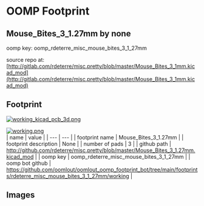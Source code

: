 # OOMP Footprint  
## Mouse_Bites_3_1.27mm  by none  
  
oomp key: oomp_rdeterre_misc_mouse_bites_3_1_27mm  
  
source repo at: [http://gitlab.com/rdeterre/misc.pretty/blob/master/Mouse_Bites_3_1mm.kicad_mod](http://gitlab.com/rdeterre/misc.pretty/blob/master/Mouse_Bites_3_1mm.kicad_mod)  
## Footprint  
  
[![working_kicad_pcb_3d.png](working_kicad_pcb_3d_600.png)](working_kicad_pcb_3d.png)  
  
[![working.png](working_600.png)](working.png)  
| name | value | 
| --- | --- | 
| footprint name | Mouse_Bites_3_1.27mm | 
| footprint description | None | 
| number of pads | 3 | 
| github path | http://github.com/rdeterre/misc.pretty/blob/master/Mouse_Bites_3_1.27mm.kicad_mod | 
| oomp key | oomp_rdeterre_misc_mouse_bites_3_1_27mm | 
| oomp bot github | https://github.com/oomlout/oomlout_oomp_footprint_bot/tree/main/footprints/rdeterre_misc_mouse_bites_3_1_27mm/working | 
## Images  
